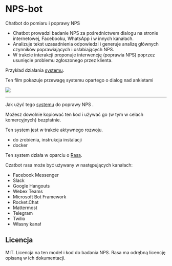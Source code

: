 # NPS-bot
Chatbot do pomiaru i poprawy NPS 

- Chatbot prowadzi badanie NPS za pośrednictwem dialogu na stronie internetowej, Facebooku, WhatsApp i w innych kanałach.
- Analizuje tekst uzasadnienia odpowiedzi i generuje analizę głównych czynników poprawiających i osłabiających NPS.
- W trakcie interakcji proponuje interwencję (poprawia NPS) poprzez usunięcie problemu zgłoszonego przez klienta.

Przykład działania [systemu](https://www.qans.pl/services/test-bot/).


Ten film pokazuje przewagę systemu opartego o dialog nad ankietami
</div>

[![](http://img.youtube.com/vi/Y9VOwpKLA58/0.jpg)](http://www.youtube.com/watch?v=Y9VOwpKLA58 "")

<hr />

Jak użyć tego [systemu](https://www.qans.pl/services/) do poprawy NPS .


Możesz dowolnie kopiować ten kod i używać go (w tym w celach komercyjnych) bezpłatnie.


Ten system jest w trakcie aktywnego rozwoju.
- do zrobienia, instrukcja instalacji
- docker

Ten system działa w oparciu o [Rasa](https://github.com/RasaHQ/rasa). 


Czatbot rasa może być używany w następujących kanałach:
- Facebook Messenger
- Slack
- Google Hangouts
- Webex Teams
- Microsoft Bot Framework
- Rocket.Chat
- Mattermost
- Telegram
- Twilio
- Własny kanał


## Licencja
MIT. Licencja na ten model i kod do badania NPS. Rasa ma odrębną licencję opisaną w ich dokumentacji. 
